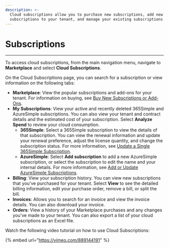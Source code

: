 ```yaml
---
description: >-
  Cloud subscriptions allow you to purchase new subscriptions, add new
  subscriptions to your tenant, and manage your existing subscriptions.
---
```


# Subscriptions

***

To access cloud subscriptions, from the main navigation menu, navigate to **Marketplace** and select **Cloud Subscriptions**.

On the Cloud Subscriptions page, you can search for a subscription or view information on the following tabs:

* **Marketplace**: View the popular subscriptions and add-ons for your tenant. For information on buying, see [Buy New Subscriptions or Add-Ons](buy-new-subscriptions-or-add-ons.md).
* **My Subscriptions**: View your active and recently deleted 365Simple and AzureSimple subscriptions. You can also view your tenant and contract details and the estimated cost of your subscription. Select **Analyze Spend** to review your cloud consumption.&#x20;
  * **365Simple**: Select a 365Simple subscription to view the details of that subscription. You can view the renewal information and update your renewal preference, adjust the license quantity, and change the subscription status. For more information, see [Update a Single 365Simple Subscription](update-a-365simple-subscription.md).
  * **AzureSimple**: Select **Add subscription** to add a new AzureSimple subscription, or select the subscription to edit the name and your internal details. For more information, see [Add or Update AzureSimple Subscriptions](add-or-update-azuresimple-subscriptions.md).
* **Billing**: View your subscription history. You can view new subscriptions that you've purchased for your tenant. Select **View** to see the detailed billing information, edit your purchase order, remove a bill, or split the bill.
* **Invoices**: Allows you to search for an invoice and view the invoice details. You can also download your invoice.&#x20;
* **Orders**: View a history of your Marketplace purchases and any changes you've made to your tenant. You can also export a list of your cloud subscriptions as an Excel file.

Watch the following video tutorial on how to use Cloud Subscriptions:

{% embed url="https://vimeo.com/889144191" %}
